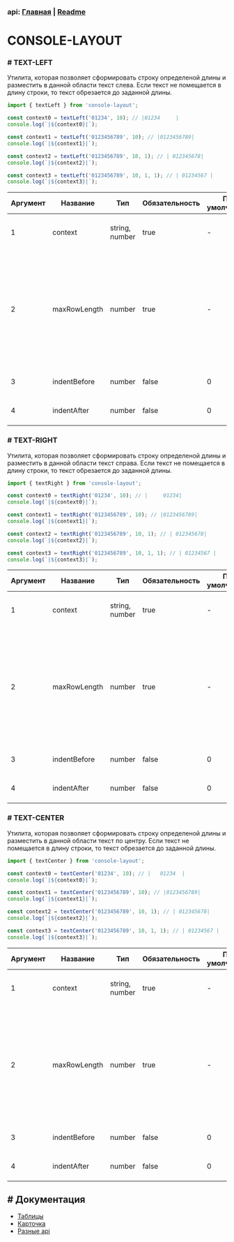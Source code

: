 ### api: [Главная](./../../README.md) | [Readme](./../README-RU.md)

# CONSOLE-LAYOUT

### # TEXT-LEFT

Утилита, которая позволяет сформировать строку определеной длины и разместить в данной области текст слева. Если текст не помещается в длину строки, то текст обрезается до заданной длины.

```ts
import { textLeft } from 'console-layout';

const context0 = textLeft('01234', 10); // |01234     |
console.log(`|${context0}|`);

const context1 = textLeft('0123456789', 10); // |0123456789|
console.log(`|${context1}|`);

const context2 = textLeft('0123456789', 10, 1); // | 012345678|
console.log(`|${context2}|`);

const context3 = textLeft('0123456789', 10, 1, 1); // | 01234567 |
console.log(`|${context3}|`);
```

| Аргумент | Название     | Тип            | Обязательность | По умолчанию | Описание                                                                                                                                 |
| -------- | ------------ | -------------- | -------------- | ------------ | ---------------------------------------------------------------------------------------------------------------------------------------- |
| 1        | context      | string, number | true           | -            | текст, который надо разместить, в строке                                                                                                 |
| 2        | maxRowLength | number         | true           | -            | формирует строку определенной длины, на которой размещается текст. Если текст не помещаетcя, то обрезается результат до указанной длины. |
| 3        | indentBefore | number         | false          | 0            | дополнительный отступ перед текстом                                                                                                      |
| 4        | indentAfter  | number         | false          | 0            | дополнительный отступ после текстом                                                                                                      |

### # TEXT-RIGHT

Утилита, которая позволяет сформировать строку определеной длины и разместить в данной области текст справа. Если текст не помещается в длину строки, то текст обрезается до заданной длины.

```ts
import { textRight } from 'console-layout';

const context0 = textRight('01234', 10); // |     01234|
console.log(`|${context0}|`);

const context1 = textRight('0123456789', 10); // |0123456789|
console.log(`|${context1}|`);

const context2 = textRight('0123456789', 10, 1); // | 012345678|
console.log(`|${context2}|`);

const context3 = textRight('0123456789', 10, 1, 1); // | 01234567 |
console.log(`|${context3}|`);
```

| Аргумент | Название     | Тип            | Обязательность | По умолчанию | Описание                                                                                                                                 |
| -------- | ------------ | -------------- | -------------- | ------------ | ---------------------------------------------------------------------------------------------------------------------------------------- |
| 1        | context      | string, number | true           | -            | текст, который надо разместить, в строке                                                                                                 |
| 2        | maxRowLength | number         | true           | -            | формирует строку определенной длины, на которой размещается текст. Если текст не помещаетcя, то обрезается результат до указанной длины. |
| 3        | indentBefore | number         | false          | 0            | дополнительный отступ перед текстом                                                                                                      |
| 4        | indentAfter  | number         | false          | 0            | дополнительный отступ после текстом                                                                                                      |

### # TEXT-CENTER

Утилита, которая позволяет сформировать строку определеной длины и разместить в данной области текст по центру. Если текст не помещается в длину строки, то текст обрезается до заданной длины.

```ts
import { textCenter } from 'console-layout';

const context0 = textCenter('01234', 10); // |   01234  |
console.log(`|${context0}|`);

const context1 = textCenter('0123456789', 10); // |0123456789|
console.log(`|${context1}|`);

const context2 = textCenter('0123456789', 10, 1); // | 012345678|
console.log(`|${context2}|`);

const context3 = textCenter('0123456789', 10, 1, 1); // | 01234567 |
console.log(`|${context3}|`);
```

| Аргумент | Название     | Тип            | Обязательность | По умолчанию | Описание                                                                                                                                 |
| -------- | ------------ | -------------- | -------------- | ------------ | ---------------------------------------------------------------------------------------------------------------------------------------- |
| 1        | context      | string, number | true           | -            | текст, который надо разместить, в строке                                                                                                 |
| 2        | maxRowLength | number         | true           | -            | формирует строку определенной длины, на которой размещается текст. Если текст не помещаетcя, то обрезается результат до указанной длины. |
| 3        | indentBefore | number         | false          | 0            | дополнительный отступ перед текстом                                                                                                      |
| 4        | indentAfter  | number         | false          | 0            | дополнительный отступ после текстом                                                                                                      |

## # Документация

- [Таблицы](./TABLE-RU.md)
- [Карточка](./CARD-RU.md)
- [Разные api](./OTHER-RU.md)
